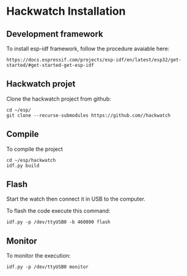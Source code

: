 
# Hackwatch Installation

## Development framework

To install esp-idf framework, follow the procedure avaiable here:

    https://docs.espressif.com/projects/esp-idf/en/latest/esp32/get-started/#get-started-get-esp-idf

## Hackwatch projet

Clone the hackwatch project from github:

    cd ~/esp/    
    git clone --recurse-submodules https://github.com//hackwatch

## Compile

To compile the project

    cd ~/esp/hackwatch
    idf.py build

## Flash

Start the watch then connect it in USB to the computer. 

To flash the code execute this command:

    idf.py -p /dev/ttyUSB0 -b 460800 flash

## Monitor

To monitor the execution:

    idf.py -p /dev/ttyUSB0 monitor


